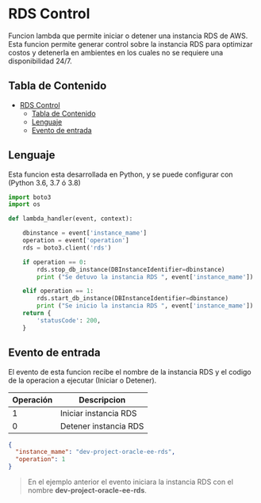 # RDS Control

Funcion lambda que permite iniciar o detener una instancia RDS de AWS. Esta funcion permite generar control sobre la instancia RDS para optimizar costos y detenerla en ambientes en los cuales no se requiere una disponibilidad 24/7.

## Tabla de Contenido
- [RDS Control](#rds-control)
  - [Tabla de Contenido](#tabla-de-contenido)
  - [Lenguaje](#lenguaje)
  - [Evento de entrada](#evento-de-entrada)

## Lenguaje

Esta funcion esta desarrollada en Python, y se puede configurar con (Python 3.6, 3.7 ó 3.8)

```py
import boto3
import os

def lambda_handler(event, context):   

    dbinstance = event['instance_mame']
    operation = event['operation']
    rds = boto3.client('rds')

    if operation == 0:
        rds.stop_db_instance(DBInstanceIdentifier=dbinstance)
        print ("Se detuvo la instancia RDS ", event['instance_mame'])

    elif operation == 1:
        rds.start_db_instance(DBInstanceIdentifier=dbinstance)
        print ("Se inicio la instancia RDS ", event['instance_mame'])
    return {
        'statusCode': 200,
    }
```

## Evento de entrada

El evento de esta funcion recibe el nombre de la instancia RDS y el codigo de la operacion a ejecutar (Iniciar o Detener).

| Operación | Descripcion |
|--|--|
| 1 | Iniciar instancia RDS|
| 0 | Detener instancia RDS|


```json
{
  "instance_mame": "dev-project-oracle-ee-rds",
  "operation": 1
}
```
>En el ejemplo anterior el evento iniciara la instancia RDS con el nombre **dev-project-oracle-ee-rds**.